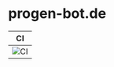 ﻿# progen-bot.de
 
 | CI   |
 |----|
 |  ![CI](https://github.com/Progen-Dev/progen-bot.de/workflows/CI/badge.svg?branch=master&event=push)  |
